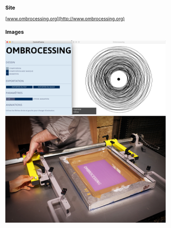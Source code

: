 ### Site
[www.ombrocessing.org](http://www.ombrocessing.org)

### Images
![Ombrocessing](processing/Ombrocessing/data/images/interface.png)
![Ombrocessing](processing/Ombrocessing/data/images/ombrocessing-logo-serigraphie.jpg)
 
